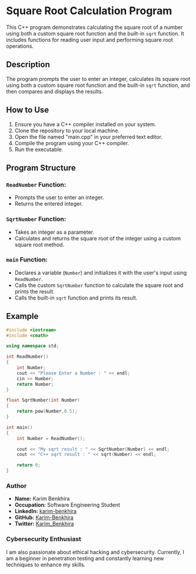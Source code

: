 # Square Root Calculation Program

This C++ program demonstrates calculating the square root of a number using both a custom square root function and the built-in `sqrt` function. It includes functions for reading user input and performing square root operations.

## Description

The program prompts the user to enter an integer, calculates its square root using both a custom square root function and the built-in `sqrt` function, and then compares and displays the results.

## How to Use

1. Ensure you have a C++ compiler installed on your system.
2. Clone the repository to your local machine.
3. Open the file named "main.cpp" in your preferred text editor.
4. Compile the program using your C++ compiler.
5. Run the executable.

## Program Structure

### `ReadNumber` Function:

- Prompts the user to enter an integer.
- Returns the entered integer.

### `SqrtNumber` Function:

- Takes an integer as a parameter.
- Calculates and returns the square root of the integer using a custom square root method.

### `main` Function:

- Declares a variable (`Number`) and initializes it with the user's input using `ReadNumber`.
- Calls the custom `SqrtNumber` function to calculate the square root and prints the result.
- Calls the built-in `sqrt` function and prints its result.


## Example

```cpp
#include <iostream>
#include <cmath>

using namespace std;

int ReadNumber()
{
    int Number;
    cout << "Please Enter a Number : " << endl;
    cin >> Number;
    return Number;
}

float SqrtNumber(int Number)
{
    return pow(Number,0.5);
}

int main()
{
    int Number = ReadNumber();

    cout << "My sqrt result : " << SqrtNumber(Number) << endl; 
    cout << "C++ sqrt result : " << sqrt(Number) << endl;

    return 0;
}

```

### Author

- **Name:** Karim Benkhira
- **Occupation:** Software Engineering Student
- **LinkedIn:** [karim-benkhira](https://linkedin.com/in/karim-benkhira-206597224)
- **GitHub:** [Karim-Benkhira](https://github.com/Karim-Benkhira)
- **Twitter:** [Karim_Benkhira](https://twitter.com/Karim_Benkhira)

### Cybersecurity Enthusiast

I am also passionate about ethical hacking and cybersecurity. Currently, I am a beginner in penetration testing and constantly learning new techniques to enhance my skills.